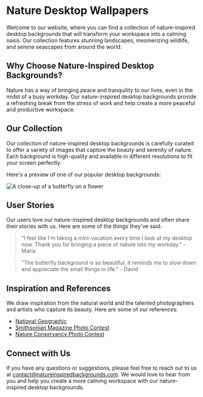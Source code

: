 <!--font:Poppins-->

# Nature Desktop Wallpapers

Welcome to our website, where you can find a collection of nature-inspired desktop backgrounds that will transform your workspace into a calming oasis. Our collection features stunning landscapes, mesmerizing wildlife, and serene seascapes from around the world.

## Why Choose Nature-Inspired Desktop Backgrounds?

Nature has a way of bringing peace and tranquility to our lives, even in the midst of a busy workday. Our nature-inspired desktop backgrounds provide a refreshing break from the stress of work and help create a more peaceful and productive workspace.

## Our Collection

Our collection of nature-inspired desktop backgrounds is carefully curated to offer a variety of images that capture the beauty and serenity of nature. Each background is high-quality and available in different resolutions to fit your screen perfectly.

Here's a preview of one of our popular desktop backgrounds:

![A close-up of a butterfly on a flower](#)

## User Stories

Our users love our nature-inspired desktop backgrounds and often share their stories with us. Here are some of the things they've said:

> "I feel like I'm taking a mini-vacation every time I look at my desktop now. Thank you for bringing a piece of nature into my workday." - Maria

> "The butterfly background is so beautiful, it reminds me to slow down and appreciate the small things in life." - David

## Inspiration and References

We draw inspiration from the natural world and the talented photographers and artists who capture its beauty. Here are some of our references:

- [National Geographic](https://www.nationalgeographic.com/photography/)
- [Smithsonian Magazine Photo Contest](https://www.smithsonianmag.com/photocontest/)
- [Nature Conservancy Photo Contest](https://www.nature.org/en-us/get-involved/how-to-help/photo-contest/)

## Connect with Us

If you have any questions or suggestions, please feel free to reach out to us at [contact@natureinspiredbackgrounds.com](mailto:contact@natureinspiredbackgrounds.com). We would love to hear from you and help you create a more calming workspace with our nature-inspired desktop backgrounds.

<!--

Write me content for website with wallpaper which alt text is:

"A close-up of a butterfly on a flower"

The name/title of the page should not be 1:1 copy of the alt text but rather a real content of the website which is using this wallpaper.

- Use markdown format 
- Start with heading
- Heading should be short and concise
- The content should look like a real website 
- The website should not be about the wallpaper, wallpaper is just a related background
- Heading should be contain work "wallpaper" or "background"
- Include real sections like references, contact, user stories, etc. use things relevant to the page purpose.
- Feel free to use structure like headings, bullets, numbering, blockquotes, paragraphs, horizontal lines, etc.
- You can use formatting like bold or _italic_
- You can include UTF-8 emojis
- Links should be only #hash anchors (and you can refer to the document itself)
- Do not include images


---


# Beautiful Nature Wallpaper for Your Desktop Background

Welcome to our website where you can find beautiful nature wallpapers to use as your desktop background. Our wallpaper collection includes stunning landscapes, mesmerizing wildlife, and breathtaking views from around the world. 

## Why Choose Nature Wallpapers?

Nature wallpapers have a calming effect on the mind and help reduce stress levels. They are perfect for those who spend long hours in front of their computer screens and need a break from the monotony of work. 

## Our Collection

Our collection of nature wallpapers is carefully curated to provide you with the best images that capture the essence of nature. Each wallpaper is high-quality and available in different resolutions to fit your screen perfectly. 

Here's a preview of one of our popular wallpapers:

![A close-up of a butterfly on a flower](#)

## User Stories

Our users love our nature wallpapers and often share their stories with us. Here are some of the things they've said:

> "I love changing my desktop background every week, and your nature wallpapers have been my go-to choice for months now." - Sarah

> "The butterfly wallpaper is so beautiful, it reminds me of my childhood days spent in the garden." - John

## References

We source our wallpapers from talented photographers and artists from around the world. Here are some of our references:

- [Unsplash](https://unsplash.com/)
- [Pexels](https://www.pexels.com/)
- [Pixabay](https://pixabay.com/)

## Contact Us

If you have any questions or suggestions, please feel free to reach out to us at [contact@naturewallpapers.com](mailto:contact@naturewallpapers.com). We would love to hear from you!


---


Heading should not include word "wallpaper". The website should not be about the wallpaper itself, wallpaper is just a related background, rewrite whole content.


---


# Find Your Zen with Nature-Inspired Desktop Backgrounds

Welcome to our website, where you can discover stunning nature-inspired desktop backgrounds that will transport you to a peaceful state of mind. Our collection features breathtaking landscapes, mesmerizing wildlife, and serene seascapes from around the world.

## Why Choose Nature-Inspired Backgrounds?

In today's fast-paced world, it's important to take a break and find moments of tranquility. Our nature-inspired desktop backgrounds provide a calming effect on the mind and help reduce stress levels. They are perfect for those who spend long hours in front of their computer screens and need a little escape from the daily grind.

## Our Collection

Our collection of nature-inspired desktop backgrounds is carefully curated to offer a variety of images that capture the beauty and serenity of nature. Each background is high-quality and available in different resolutions to fit your screen perfectly.

Here's a preview of one of our popular desktop backgrounds:

![A close-up of a butterfly on a flower](#)

## User Stories

Our users love our nature-inspired desktop backgrounds and often share their stories with us. Here are some of the things they've said:

> "I feel like I'm on vacation every time I look at my desktop now. Thank you for bringing a piece of nature into my workday." - Maria

> "The butterfly background is so beautiful, it reminds me to slow down and appreciate the small things in life." - David

## Inspiration and References

We draw inspiration from the natural world and the talented photographers and artists who capture its beauty. Here are some of our references:

- [National Geographic](https://www.nationalgeographic.com/photography/)
- [Smithsonian Magazine Photo Contest](https://www.smithsonianmag.com/photocontest/)
- [Nature Conservancy Photo Contest](https://www.nature.org/en-us/get-involved/how-to-help/photo-contest/)

## Connect with Us

If you have any questions or suggestions, please feel free to reach out to us at [contact@natureinspiredbackgrounds.com](mailto:contact@natureinspiredbackgrounds.com). We would love to hear from you and help you find your zen!


---


Heading is too long, rewrite whole content.


---


# Discover the Beauty of Nature with Our Desktop Backgrounds

Welcome to our website, where you can explore a stunning collection of desktop backgrounds inspired by the beauty of nature. Our collection features breathtaking landscapes, mesmerizing wildlife, and serene seascapes from around the world.

## Why Choose Nature-Inspired Desktop Backgrounds?

Our nature-inspired desktop backgrounds offer a refreshing break from the monotony of work and help reduce stress levels. They provide a calming effect on the mind and transport you to a peaceful state of mind, even when you're stuck at your desk.

## Our Collection

Our collection of nature-inspired desktop backgrounds is carefully curated to offer a variety of images that capture the essence of nature. Each background is high-quality and available in different resolutions to fit your screen perfectly.

Here's a preview of one of our popular desktop backgrounds:

![A close-up of a butterfly on a flower](#)

## User Stories

Our users love our nature-inspired desktop backgrounds and often share their stories with us. Here are some of the things they've said:

> "I feel like I'm taking a mini-vacation every time I look at my desktop now. Thank you for bringing a piece of nature into my workday." - Maria

> "The butterfly background is so beautiful, it reminds me to slow down and appreciate the small things in life." - David

## Inspiration and References

We draw inspiration from the natural world and the talented photographers and artists who capture its beauty. Here are some of our references:

- [National Geographic](https://www.nationalgeographic.com/photography/)
- [Smithsonian Magazine Photo Contest](https://www.smithsonianmag.com/photocontest/)
- [Nature Conservancy Photo Contest](https://www.nature.org/en-us/get-involved/how-to-help/photo-contest/)

## Connect with Us

If you have any questions or suggestions, please feel free to reach out to us at [contact@natureinspiredbackgrounds.com](mailto:contact@natureinspiredbackgrounds.com). We would love to hear from you and help you discover the beauty of nature!


---


Heading is too long, rewrite whole content.


---


# Nature-Inspired Desktop Backgrounds for a Calming Workspace

Welcome to our website, where you can find a collection of nature-inspired desktop backgrounds that will transform your workspace into a calming oasis. Our collection features stunning landscapes, mesmerizing wildlife, and serene seascapes from around the world.

## Why Choose Nature-Inspired Desktop Backgrounds?

Nature has a way of bringing peace and tranquility to our lives, even in the midst of a busy workday. Our nature-inspired desktop backgrounds provide a refreshing break from the stress of work and help create a more peaceful and productive workspace.

## Our Collection

Our collection of nature-inspired desktop backgrounds is carefully curated to offer a variety of images that capture the beauty and serenity of nature. Each background is high-quality and available in different resolutions to fit your screen perfectly.

Here's a preview of one of our popular desktop backgrounds:

![A close-up of a butterfly on a flower](#)

## User Stories

Our users love our nature-inspired desktop backgrounds and often share their stories with us. Here are some of the things they've said:

> "I feel like I'm taking a mini-vacation every time I look at my desktop now. Thank you for bringing a piece of nature into my workday." - Maria

> "The butterfly background is so beautiful, it reminds me to slow down and appreciate the small things in life." - David

## Inspiration and References

We draw inspiration from the natural world and the talented photographers and artists who capture its beauty. Here are some of our references:

- [National Geographic](https://www.nationalgeographic.com/photography/)
- [Smithsonian Magazine Photo Contest](https://www.smithsonianmag.com/photocontest/)
- [Nature Conservancy Photo Contest](https://www.nature.org/en-us/get-involved/how-to-help/photo-contest/)

## Connect with Us

If you have any questions or suggestions, please feel free to reach out to us at [contact@natureinspiredbackgrounds.com](mailto:contact@natureinspiredbackgrounds.com). We would love to hear from you and help you create a more calming workspace with our nature-inspired desktop backgrounds.


---


Write me a Google font which is best fitting for the website.

Pick from the list:
- Exo 2
- Alegreya
- Lobster
- Montserrat
- Orbitron
- Inter
- Roboto
- Lato
- Great Vibes
- Raleway
- Futura
- Poppins
- Dancing Script
- Open Sans
- IBM Plex Sans
- Barlow Condensed
- Playfair Display


Write just the font name nothing else.


---


Poppins

-->
